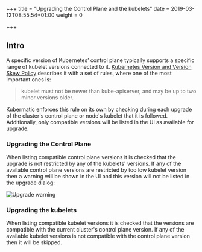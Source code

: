 +++
title = "Upgrading the Control Plane and the kubelets"
date = 2019-03-12T08:55:54+01:00
weight = 0

+++

## Intro

A specific version of Kubernetes’ control plane typically supports a specific range of kubelet versions connected to
it. [Kubernetes Version and Version Skew Policy](https://kubernetes.io/docs/setup/version-skew-policy/) describes it
with a set of rules, where one of the most important ones is:

> kubelet must not be newer than kube-apiserver, and may be up to two minor versions older.

Kubermatic enforces this rule on its own by checking during each upgrade of the cluster's control plane or node's
kubelet that it is followed. Additionally, only compatible versions will be listed in the UI as available for upgrade.

### Upgrading the Control Plane

When listing compatible control plane versions it is checked that the upgrade is not restricted by any of the kubelets'
versions. If any of the available control plane versions are restricted by too low kubelet version then a warning will
be shown in the UI and this version will not be listed in the upgrade dialog:

![Upgrade warning](/img/2.12/operation/control-plane/upgrade-warning.png)

### Upgrading the kubelets

When listing compatible kubelet versions it is checked that the versions are compatible with the current cluster's
control plane version. If any of the available kubelet versions is not compatible with the control plane version then
it will be skipped.

